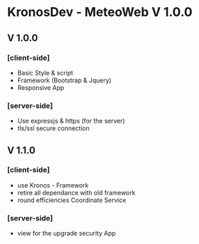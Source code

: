 # KronosDev - MeteoWeb V 1.0.0
## V 1.0.0

### [client-side]
- Basic Style & script
- Framework (Bootstrap & Jquery)
- Responsive App

### [server-side]
- Use expressjs & https (for the server)
- tls/ssl secure connection

## V 1.1.0
### [client-side]
- use Kronos - Framework
- retire all dependance with old framework
- round efficiencies Coordinate Service
### [server-side]
- view for the upgrade security App